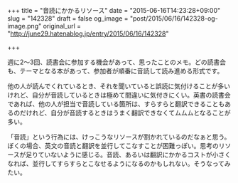 +++
title = "音読にかかるリソース"
date = "2015-06-16T14:23:28+09:00"
slug = "142328"
draft = false
og_image = "post/2015/06/16/142328-og-image.png"
original_url = "http://june29.hatenablog.jp/entry/2015/06/16/142328"

+++

<p>週に2〜3回、読書会に参加する機会があって、思ったことのメモ。どの読書会も、テーマとなる本があって、参加者が順番に音読して読み進める形式です。</p>

<p>他の人が読んでくれているとき、それを聞いていると誤読に気付けることが多いけれど、自分が音読しているときは極めて間違いに気付きにくい。英書の読書会であれば、他の人が担当で音読している箇所は、すらすらと翻訳できることもあるのだけれど、自分が音読するときはうまく翻訳できなくてムムムとなることが多い。</p>

<p>「音読」という行為には、けっこうなリソースが割かれているのだなぁと思う。ぼくの場合、英文の音読と翻訳を並行してこなすことが困難っぽい。思考のリソースが足りていないように感じる。音読、あるいは翻訳にかかるコストが小さくなれば、並行してすらすらとこなせるようになるのかもしれない。そうなってみたい。</p>